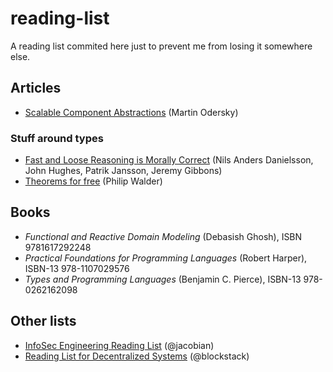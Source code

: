 # reading-list
A reading list commited here just to prevent me from losing it somewhere else.

## Articles

* [Scalable Component Abstractions](http://lamp.epfl.ch/~odersky/papers/ScalableComponent.pdf) (Martin Odersky)

### Stuff around types

* [Fast and Loose Reasoning is Morally Correct](https://www.cs.ox.ac.uk/jeremy.gibbons/publications/fast+loose.pdf) (Nils Anders Danielsson, John Hughes, Patrik Jansson, Jeremy Gibbons)
* [Theorems for free](https://www.mpi-sws.org/~dreyer/tor/papers/wadler.pdf) (Philip Walder)

## Books

* *Functional and Reactive Domain Modeling* (Debasish Ghosh), ISBN 9781617292248
* *Practical Foundations for Programming Languages* (Robert Harper), ISBN-13 978-1107029576
* *Types and Programming Languages* (Benjamin C. Pierce), ISBN-13 978-0262162098

## Other lists

* [InfoSec Engineering Reading List](https://github.com/jacobian/infosec-engineering) (@jacobian)
* [Reading List for Decentralized Systems](https://github.com/blockstack/reading-list) (@blockstack)

